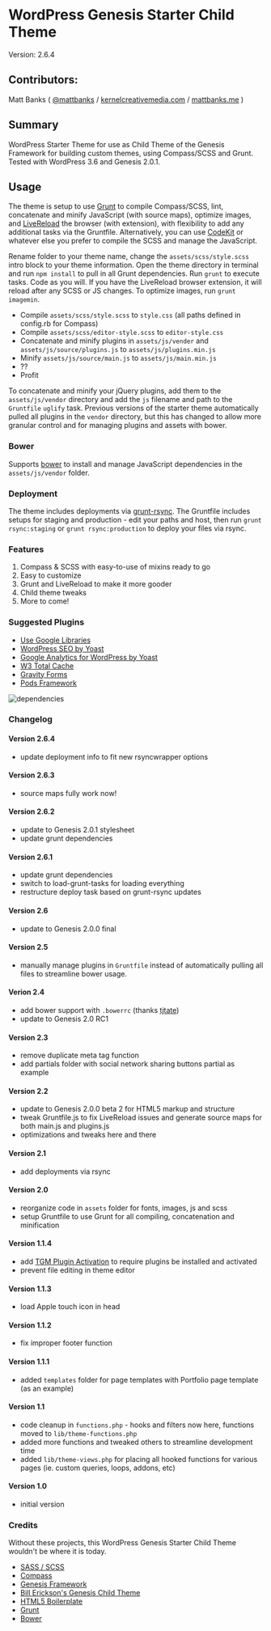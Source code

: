# WordPress Genesis Starter Child Theme

Version: 2.6.4

## Contributors:

Matt Banks ( [@mattbanks](http://twitter.com/mattbanks) / [kernelcreativemedia.com](http://www.kernelcreativemedia.com) / [mattbanks.me](http://www.mattbanks.me) )

## Summary

WordPress Starter Theme for use as Child Theme of the Genesis Framework for building custom themes, using Compass/SCSS and Grunt. Tested with WordPress 3.6 and Genesis 2.0.1.

## Usage

The theme is setup to use [Grunt](http://gruntjs.com/) to compile Compass/SCSS, lint, concatenate and minify JavaScript (with source maps), optimize images, and [LiveReload](http://livereload.com/) the browser (with extension), with flexibility to add any additional tasks via the Gruntfile. Alternatively, you can use [CodeKit](http://incident57.com/codekit/) or whatever else you prefer to compile the SCSS and manage the JavaScript.

Rename folder to your theme name, change the `assets/scss/style.scss` intro block to your theme information. Open the theme directory in terminal and run `npm install` to pull in all Grunt dependencies. Run `grunt` to execute tasks. Code as you will. If you have the LiveReload browser extension, it will reload after any SCSS or JS changes. To optimize images, run `grunt imagemin`.

- Compile `assets/scss/style.scss` to `style.css` (all paths defined in config.rb for Compass)
- Compile `assets/scss/editor-style.scss` to `editor-style.css`
- Concatenate and minify plugins in `assets/js/vender` and `assets/js/source/plugins.js` to `assets/js/plugins.min.js`
- Minify `assets/js/source/main.js` to `assets/js/main.min.js`
- ??
- Profit

To concatenate and minify your jQuery plugins, add them to the `assets/js/vendor` directory and add the `js` filename and path to the `Gruntfile` `uglify` task. Previous versions of the starter theme automatically pulled all plugins in the `vendor` directory, but this has changed to allow more granular control and for managing plugins and assets with bower.

### Bower

Supports [bower](https://github.com/bower/bower) to install and manage JavaScript dependencies in the `assets/js/vendor` folder.

### Deployment

The theme includes deployments via [grunt-rsync](https://github.com/jedrichards/grunt-rsync). The Gruntfile includes setups for staging and production - edit your paths and host, then run `grunt rsync:staging` or `grunt rsync:production` to deploy your files via rsync.

### Features

1. Compass & SCSS with easy-to-use of mixins ready to go
2. Easy to customize
3. Grunt and LiveReload to make it more gooder
4. Child theme tweaks
5. More to come!

### Suggested Plugins

* [Use Google Libraries](http://wordpress.org/extend/plugins/use-google-libraries/)
* [WordPress SEO by Yoast](http://wordpress.org/extend/plugins/wordpress-seo/)
* [Google Analytics for WordPress by Yoast](http://wordpress.org/extend/plugins/google-analytics-for-wordpress/)
* [W3 Total Cache](http://wordpress.org/extend/plugins/w3-total-cache/)
* [Gravity Forms](http://www.gravityforms.com/)
* [Pods Framework](http://www.podsframework.org/)

![dependencies](https://david-dm.org/mattbanks/Genesis-Starter-Child-Theme.png)

### Changelog

#### Version 2.6.4

* update deployment info to fit new rsyncwrapper options

#### Version 2.6.3

* source maps fully work now!

#### Version 2.6.2

* update to Genesis 2.0.1 stylesheet
* update grunt dependencies

#### Version 2.6.1

* update grunt dependencies
* switch to load-grunt-tasks for loading everything
* restructure deploy task based on grunt-rsync updates

#### Version 2.6

* update to Genesis 2.0.0 final

#### Version 2.5

* manually manage plugins in `Gruntfile` instead of automatically pulling all files to streamline bower usage.

#### Verion 2.4

* add bower support with `.bowerrc` (thanks [tjtate](https://github.com/tjtate))
* update to Genesis 2.0 RC1

#### Version 2.3

* remove duplicate meta tag function
* add partials folder with social network sharing buttons partial as example

#### Version 2.2

* update to Genesis 2.0.0 beta 2 for HTML5 markup and structure
* tweak Gruntfile.js to fix LiveReload issues and generate source maps for both main.js and plugins.js
* optimizations and tweaks here and there

#### Version 2.1

* add deployments via rsync

#### Version 2.0

* reorganize code in `assets` folder for fonts, images, js and scss
* setup Gruntfile to use Grunt for all compiling, concatenation and minification

#### Version 1.1.4

* add [TGM Plugin Activation](http://tgmpluginactivation.com/) to require plugins be installed and activated
* prevent file editing in theme editor

#### Version 1.1.3

* load Apple touch icon in head

#### Version 1.1.2

* fix improper footer function

#### Version 1.1.1

* added `templates` folder for page templates with Portfolio page template (as an example)

#### Version 1.1

* code cleanup in `functions.php` - hooks and filters now here, functions moved to `lib/theme-functions.php`
* added more functions and tweaked others to streamline development time
* added `lib/theme-views.php` for placing all hooked functions for various pages (ie. custom queries, loops, addons, etc)

#### Version 1.0

* initial version

### Credits

Without these projects, this WordPress Genesis Starter Child Theme wouldn't be where it is today.

* [SASS / SCSS](http://sass-lang.com/)
* [Compass](http://compass-style.org)
* [Genesis Framework](http://my.studiopress.com/themes/genesis/)
* [Bill Erickson's Genesis Child Theme](https://github.com/billerickson/BE-Genesis-Child)
* [HTML5 Boilerplate](http://html5boilerplate.com)
* [Grunt](http://gruntjs.com/)
* [Bower](https://github.com/bower/bower)
